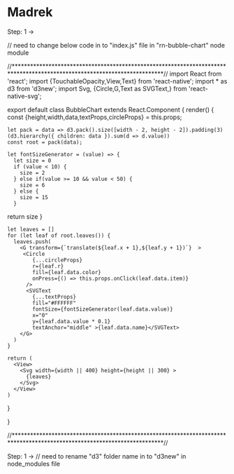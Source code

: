 # Madrek


Step: 1 ->

// need to change below code in to "index.js" file in "rn-bubble-chart" node module

//*************************************************************************************************************************//
import React from 'react';
import {TouchableOpacity,View,Text} from 'react-native';
import * as d3 from 'd3new';
import Svg, {Circle,G,Text as SVGText,} from 'react-native-svg';

export default class BubbleChart extends React.Component {
  render() {
    const {height,width,data,textProps,circleProps} = this.props;

    let pack = data => d3.pack().size([width - 2, height - 2]).padding(3)(d3.hierarchy({ children: data }).sum(d => d.value))
    const root = pack(data);

    let fontSizeGenerator = (value) => {
      let size = 0
      if (value < 10) {
        size = 2
      } else if(value >= 10 && value < 50) {
        size = 6
      } else {
        size = 15
      }

return size
    }

    let leaves = []
    for (let leaf of root.leaves()) {
      leaves.push(
        <G transform={`translate(${leaf.x + 1},${leaf.y + 1})`}  >
         <Circle
            {...circleProps}
            r={leaf.r}
            fill={leaf.data.color}
            onPress={() => this.props.onClick(leaf.data.item)}
          />
          <SVGText
            {...textProps}
            fill="#FFFFFF"
            fontSize={fontSizeGenerator(leaf.data.value)}
            x="0"
            y={leaf.data.value * 0.1}
            textAnchor="middle" >{leaf.data.name}</SVGText>
        </G>
      )
    }

    return (
      <View>
        <Svg width={width || 400} height={height || 300} >
          {leaves}
        </Svg>
      </View>
    )
  }

}


//*************************************************************************************************************************//


Step: 1 ->
// need to rename "d3" folder name in to "d3new" in node_modules file 
